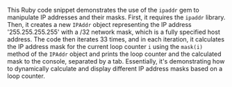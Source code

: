 This Ruby code snippet demonstrates the use of the `ipaddr` gem to manipulate IP addresses and their masks. First, it requires the `ipaddr` library. Then, it creates a new `IPAddr` object representing the IP address '255.255.255.255' with a /32 network mask, which is a fully specified host address. The code then iterates 33 times, and in each iteration, it calculates the IP address mask for the current loop counter `i` using the `mask(i)` method of the `IPAddr` object and prints the loop counter and the calculated mask to the console, separated by a tab. Essentially, it's demonstrating how to dynamically calculate and display different IP address masks based on a loop counter.




